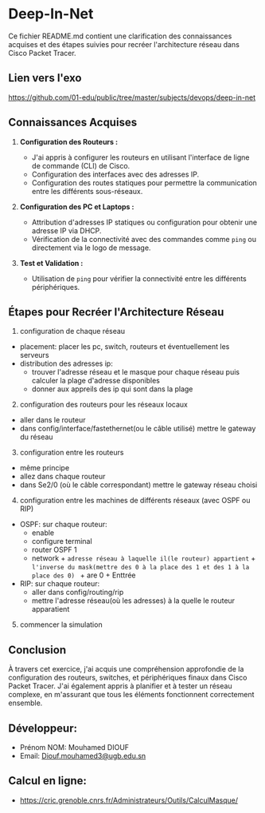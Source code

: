 # Deep-In-Net

Ce fichier README.md contient une clarification des connaissances acquises et des étapes suivies pour recréer l'architecture réseau dans Cisco Packet Tracer.

## Lien vers l'exo
https://github.com/01-edu/public/tree/master/subjects/devops/deep-in-net

## Connaissances Acquises

1. **Configuration des Routeurs :**
   - J'ai appris à configurer les routeurs en utilisant l'interface de ligne de commande (CLI) de Cisco.
   - Configuration des interfaces avec des adresses IP.
   - Configuration des routes statiques pour permettre la communication entre les différents sous-réseaux.

2. **Configuration des PC et Laptops :**
   - Attribution d'adresses IP statiques ou configuration pour obtenir une adresse IP via DHCP.
   - Vérification de la connectivité avec des commandes comme `ping` ou directement via le logo de message.

3. **Test et Validation :**
   - Utilisation de `ping` pour vérifier la connectivité entre les différents périphériques.

## Étapes pour Recréer l'Architecture Réseau
1) configuration de chaque réseau 
- placement: placer les pc, switch, routeurs et éventuellement les serveurs
- distribution des adresses ip:
   - trouver l'adresse réseau et le masque pour chaque réseau puis calculer la plage d'adresse disponibles
   - donner aux appreils des ip qui sont dans la plage

2) configuration des routeurs pour les réseaux locaux
- aller dans le routeur
- dans config/interface/fastethernet(ou le câble utilisé) mettre le gateway du réseau

3) configuration entre les routeurs
- même principe
- allez dans chaque routeur
- dans Se2/0 (où le câble correspondant) mettre le gateway réseau choisi

4) configuration entre les machines de différents réseaux (avec OSPF ou RIP)
- OSPF: sur chaque routeur:
   - enable
   - configure terminal
   - router OSPF 1
   - network + ```adresse réseau à laquelle il(le routeur) appartient``` + ```l'inverse du mask(mettre des 0 à la place des 1 et des 1 à la place des 0) ``` + are 0 + Enttrée
- RIP: sur chaque routeur:
   - aller dans config/routing/rip
   - mettre l'adresse réseau(où les adresses) à la quelle le routeur apparatient

5) commencer la simulation

## Conclusion

À travers cet exercice, j'ai acquis une compréhension approfondie de la configuration des routeurs, switches, et périphériques finaux dans Cisco Packet Tracer. J'ai également appris à planifier et à tester un réseau complexe, en m'assurant que tous les éléments fonctionnent correctement ensemble.

## Développeur:
- Prénom NOM: Mouhamed DIOUF
- Email: Diouf.mouhamed3@ugb.edu.sn

## Calcul en ligne:
- https://cric.grenoble.cnrs.fr/Administrateurs/Outils/CalculMasque/